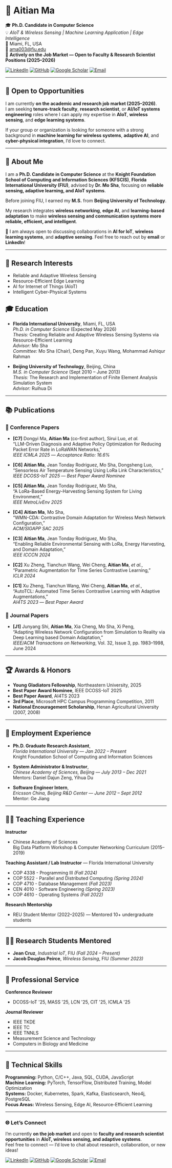 # 👋 Aitian Ma

🎓 **Ph.D. Candidate in Computer Science**  
💡 *AIoT & Wireless Sensing | Machine Learning Application | Edge Intelligence*  
📍 Miami, FL, USA  
📧 ama003@fiu.edu  
🚀 **Actively on the Job Market — Open to Faculty & Research Scientist Positions (2025–2026)**  

[![LinkedIn](https://img.shields.io/badge/LinkedIn-aitian--ma-blue?logo=linkedin)](https://www.linkedin.com/in/aitian-ma-4267404a/)
[![GitHub](https://img.shields.io/badge/GitHub-aitianma-black?logo=github)](https://github.com/aitianma)
[![Google Scholar](https://img.shields.io/badge/Google%20Scholar-Profile-blue?logo=googlescholar)](https://scholar.google.com/citations?user=fsVMRlsAAAAJ&hl=en)
[![Email](https://img.shields.io/badge/Email-ama003%40fiu.edu-red?logo=gmail)](mailto:ama003@fiu.edu)

---

## 🚀 Open to Opportunities
I am currently **on the academic and research job market (2025–2026)**.  
I am seeking **tenure-track faculty**, **research scientist**, or **AI/IoT systems engineering** roles where I can apply my expertise in **AIoT**, **wireless sensing**, and **edge learning systems**.  

If your group or organization is looking for someone with a strong background in **machine learning for wireless systems**, **adaptive AI**, and **cyber-physical integration**, I’d love to connect.

---

## 👋 About Me
I am a **Ph.D. Candidate in Computer Science** at the **Knight Foundation School of Computing and Information Sciences (KFSCIS)**, **Florida International University (FIU)**, advised by **Dr. Mo Sha**, focusing on **reliable sensing, adaptive learning, and AIoT systems**.

Before joining FIU, I earned my **M.S.** from **Beijing University of Technology**.  

My research integrates **wireless networking**, **edge AI**, and **learning-based adaptation** to make **wireless sensing and communication systems more reliable, efficient, and intelligent**.

💬 I am always open to discussing collaborations in **AI for IoT**, **wireless learning systems**, and **adaptive sensing**. Feel free to reach out by **email** or **LinkedIn**!

---

## 🔬 Research Interests
- Reliable and Adaptive Wireless Sensing  
- Resource-Efficient Edge Learning  
- AI for Internet of Things (AIoT)  
- Intelligent Cyber-Physical Systems  

## 🎓 Education

- **Florida International University**, Miami, FL, USA  
  *Ph.D. in Computer Science* (Expected May 2026)  
  *Thesis:* Creating Reliable and Adaptive Wireless Sensing Systems via Resource-Efficient Learning  
  *Advisor:* Mo Sha  
  *Committee:* Mo Sha (Chair), Deng Pan, Xuyu Wang, Mohammad Ashiqur Rahman  

- **Beijing University of Technology**, Beijing, China  
  *M.S. in Computer Science* (Sept 2010 – June 2013)  
  *Thesis:* The Research and Implementation of Finite Element Analysis Simulation System  
  *Advisor:* Ruihua Di  


---

## 📚 Publications

### 🧩 Conference Papers
- **[C7]** Dongyi Ma, **Aitian Ma** (co-first author), Sirui Luo, *et al.*  
  “LLM-Driven Diagnosis and Adaptive Policy Optimization for Reducing Packet Error Rate in LoRaWAN Networks,”  
  *IEEE ICMLA 2025* — *Acceptance Ratio: 16.6%*

- **[C6]** **Aitian Ma**, Jean Tonday Rodriguez, Mo Sha, Dongsheng Luo,  
  “Sensorless Air Temperature Sensing Using LoRa Link Characteristics,”  
  *IEEE DCOSS-IoT 2025* — *Best Paper Award Nominee*  

- **[C5]** **Aitian Ma**, Jean Tonday Rodriguez, Mo Sha,  
  “A LoRa-Based Energy-Harvesting Sensing System for Living Environment,”  
  *IEEE MetroLivEnv 2025*  

- **[C4]** **Aitian Ma**, Mo Sha,  
  “WMN-CDA: Contrastive Domain Adaptation for Wireless Mesh Network Configuration,”  
  *ACM/SIGAPP SAC 2025*  

- **[C3]** **Aitian Ma**, Jean Tonday Rodriguez, Mo Sha,  
  “Enabling Reliable Environmental Sensing with LoRa, Energy Harvesting, and Domain Adaptation,”  
  *IEEE ICCCN 2024*  

- **[C2]** Xu Zheng, Tianchun Wang, Wei Cheng, **Aitian Ma**, *et al.*,  
  “Parametric Augmentation for Time Series Contrastive Learning,”  
  *ICLR 2024*  

- **[C1]** Xu Zheng, Tianchun Wang, Wei Cheng, **Aitian Ma**, *et al.*,  
  “AutoTCL: Automated Time Series Contrastive Learning with Adaptive Augmentations,”  
  *AI4TS 2023* — *Best Paper Award*

### 🧠 Journal Papers
- **[J1]** Junyang Shi, **Aitian Ma**, Xia Cheng, Mo Sha, Xi Peng,  
  “Adapting Wireless Network Configuration from Simulation to Reality via Deep Learning based Domain Adaptation,”  
  *IEEE/ACM Transactions on Networking*, Vol. 32, Issue 3, pp. 1983–1998, June 2024

---

## 🏆 Awards & Honors

- **Young Gladiators Fellowship**, Northeastern University, 2025  
- **Best Paper Award Nominee**, IEEE DCOSS-IoT 2025  
- **Best Paper Award**, AI4TS 2023  
- **3rd Place**, Microsoft HPC Campus Programming Competition, 2011  
- **National Encouragement Scholarship**, Henan Agricultural University (2007, 2008)

---

## 💼 Employment Experience

- **Ph.D. Graduate Research Assistant**,  
  *Florida International University* — *Jan 2022 – Present*  
  Knight Foundation School of Computing and Information Sciences  

- **System Administrator & Instructor**,  
  *Chinese Academy of Sciences, Beijing* — *July 2013 – Dec 2021*  
  Mentors: Daniel Dajun Zeng, Yihua Du  

- **Software Engineer Intern**,  
  *Ericsson China, Beijing R&D Center* — *June 2012 – Sept 2012*  
  Mentor: Ge Jiang  

---

## 👩‍🏫 Teaching Experience

**Instructor**  
- Chinese Academy of Sciences  
  Big Data Platform Workshop & Computer Networking Curriculum (2015–2019)

**Teaching Assistant / Lab Instructor** — Florida International University  
- COP 4338 - Programming III *(Fall 2024)*  
- COP 5522 - Parallel and Distributed Computing *(Spring 2024)*  
- COP 4710 - Database Management *(Fall 2023)*  
- CEN 4010 - Software Engineering *(Spring 2023)*  
- COP 4610 - Operating Systems *(Fall 2022)*  

**Research Mentorship**  
- REU Student Mentor (2022–2025) — Mentored 10+ undergraduate students

---

## 👨‍🔬 Research Students Mentored

- **Jean Cruz**, *Industrial IoT*, FIU *(Fall 2024 – Present)*  
- **Jacob Douglas Peirce**, *Wireless Sensing*, FIU *(Summer 2023)*  

---

## 🤝 Professional Service

**Conference Reviewer**  
- DCOSS-IoT '25, MASS '25, LCN '25, CIT '25, ICMLA '25  

**Journal Reviewer**  
- IEEE TKDE  
- IEEE TC  
- IEEE TNNLS  
- Measurement Science and Technology  
- Computers in Biology and Medicine  

---

## 🧰 Technical Skills

**Programming:** Python, C/C++, Java, SQL, CUDA, JavaScript  
**Machine Learning:** PyTorch, TensorFlow, Distributed Training, Model Optimization  
**Systems:** Docker, Kubernetes, Spark, Kafka, Elasticsearch, Neo4j, PostgreSQL  
**Focus Areas:** Wireless Sensing, Edge AI, Resource-Efficient Learning  

---

### 🌐 Let’s Connect
I’m currently **on the job market** and open to **faculty and research scientist opportunities** in **AIoT, wireless sensing, and adaptive systems**.  
Feel free to connect — I’d love to chat about research, collaboration, or new ideas!

[![LinkedIn](https://img.shields.io/badge/LinkedIn-aitian--ma-blue?logo=linkedin)](https://www.linkedin.com/in/aitian-ma-4267404a/)
[![GitHub](https://img.shields.io/badge/GitHub-aitianma-black?logo=github)](https://github.com/aitianma)
[![Google Scholar](https://img.shields.io/badge/Google%20Scholar-Profile-blue?logo=googlescholar)](https://scholar.google.com/citations?user=fsVMRlsAAAAJ&hl=en)
[![Email](https://img.shields.io/badge/Email-ama003%40fiu.edu-red?logo=gmail)](mailto:ama003@fiu.edu)
